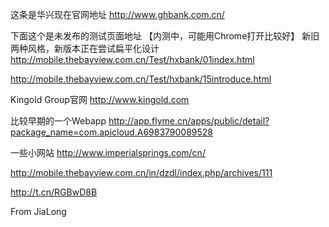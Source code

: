 这条是华兴现在官网地址 
http://www.ghbank.com.cn/ 

下面这个是未发布的测试页面地址 【内测中，可能用Chrome打开比较好】
新旧两种风格，新版本正在尝试扁平化设计 
http://mobile.thebayview.com.cn/Test/hxbank/01index.html

http://mobile.thebayview.com.cn/Test/hxbank/15introduce.html

Kingold Group官网
http://www.kingold.com 

比较早期的一个Webapp
http://app.flyme.cn/apps/public/detail?package_name=com.apicloud.A6983790089528

一些小网站
http://www.imperialsprings.com/cn/

http://mobile.thebayview.com.cn/in/dzdl/index.php/archives/111

http://t.cn/RGBwD8B

From JiaLong
